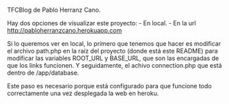 TFCBlog de Pablo Herranz Cano.

Hay dos opciones de visualizar este proyecto:
	- En local.
	- En la url http://pabloherranzcano.herokuapp.com

Si lo queremos ver en local, lo primero que tenemos que hacer es modificar el archivo path.php en la raíz del proyecto (donde
está este README) para modificar las variables ROOT_URL y BASE_URL, que son las encargadas de que los links funcionen.
Y seguidamente, el achivo connection.php que está dentro de /app/database.

Este paso es necesario porque está configurado para que funcione todo correctamente una vez desplegada la web en heroku.